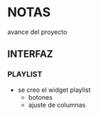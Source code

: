# NOTAS

avance del proyecto

## INTERFAZ
### PLAYLIST
- se creo el widget playlist
    - botones
    - ajuste de columnas

